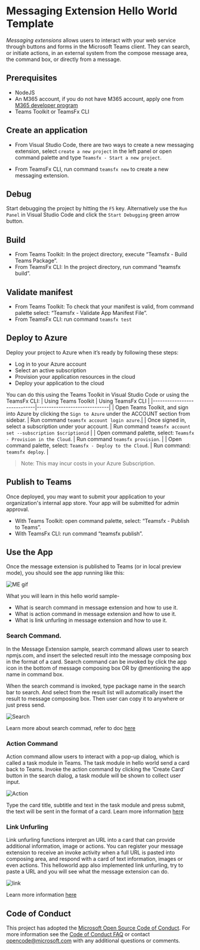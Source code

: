 # Messaging Extension Hello World Template

*Messaging extensions* allows users to interact with your web service through buttons and forms in the Microsoft Teams client. They can search, or initiate actions, in an external system from the compose message area, the command box, or directly from a message. 

## Prerequisites
- NodeJS 
- An M365 account, if you do not have M365 account, apply one from [M365 developer program](https://developer.microsoft.com/en-us/microsoft-365/dev-program)
- Teams Toolkit or TeamsFx CLI 


## Create an application 

- From Visual Studio Code, there are two ways to create a new messaging extension, select `create a new project` in the left panel or open command palette and type `Teamsfx - Start a new project`.

- From TeamsFx CLI, run command `teamsfx new` to create a new messaging extension. 

## Debug
Start debugging the project by hitting the `F5` key. Alternatively use the `Run Panel` in Visual Studio Code and click the `Start Debugging` green arrow button.

## Build
-	From Teams Toolkit: In the project directory, execute “Teamsfx - Build Teams Package”.
-	From TeamsFx CLI: In the project directory, run command “teamsfx build”.

## Validate manifest
-	From Teams Toolkit: To check that your manifest is valid, from command palette select: “Teamsfx - Validate App Manifest File”.
-	From TeamsFx CLI: run command `teamsfx test`

## Deploy to Azure
Deploy your project to Azure when it’s ready by following these steps:
-	Log in to your Azure account
-	Select an active subscription
-	Provision your application resources in the cloud
-	Deploy your application to the cloud

You can do this using the Teams Toolkit in Visual Studio Code or using the TeamsFx CLI:
| Using Teams Toolkit |	Using TeamsFx CLI |
|-----------------------------|------------------------------|
| Open Teams Toolkit, and sign into Azure by clicking the `Sign to Azure` under the ACCOUNT section from sidebar. |	Run command `teamsfx account login azure`.|
| Once signed in, select a subscription under your account. | Run command `teamsfx account set --subscription $scriptionid` | 
| Open command palette, select: `Teamsfx - Provision in the Cloud`. | Run command `teamsfx provision`. | 
| Open command palette, select: `Teamsfx - Deploy to the Cloud`. | Run command: `teamsfx deploy`. |
<br>
> Note: This may incur costs in your Azure Subscription.

## Publish to Teams
Once deployed, you may want to submit your application to your organization's internal app store. Your app will be submitted for admin approval.
-	With Teams Toolkit: open command palette, select: “Teamsfx - Publish to Teams”.
-	With TeamsFx CLI: run command “teamsfx publish”.

## Use the App
Once the message extension is published to Teams (or in local preview mode), you should see the app running like this:

![ME gif](./images/ME.gif)


What you will learn in this hello world sample-
-	What is search command in message extension and how to use it.
-	What is action command in message extension and how to use it.
-	What is link unfurling in message extension and how to use it.
 
 ###	Search Command.
In the Message Extension sample, search command allows user to search npmjs.com, and insert the selected result into the message composing box in the format of a card. Search command can be invoked by click the app icon in the bottom of message composing box OR by @mentioning the app name in command box.

When the search command is invoked, type package name in the search bar to search. And select from the result list will automatically insert the result to message composing box. Then user can copy it to anywhere or just press send. 

![Search](./images/search.png)

Learn more about search commad, refer to doc [here](https://docs.microsoft.com/en-us/microsoftteams/platform/messaging-extensions/how-to/search-commands/define-search-command)


### Action Command

Action command allow users to interact with a pop-up dialog, which is called a task module in Teams. The task module in hello world send a card back to Teams. Invoke the action command by clicking the ‘Create Card’ button in the search dialog, a task module will be shown to collect user input.

![Action](./images/action.png)

Type the card title, subtitle and text in the task module and press submit, the text will be sent in the format of a card. Learn more information [here](https://docs.microsoft.com/en-us/microsoftteams/platform/messaging-extensions/how-to/action-commands/define-action-command)

### Link Unfurling
Link unfurling functions interpret an URL into a card that can provide additional information, image or actions. You can register your message extension to receive an invoke activity when a full URL is pasted into composing area, and respond with a card of text information, images or even actions. This helloworld app also implemented link unfurling, try to paste a URL and you will see what the message extension can do.

![link](./images/link.png)

 Learn more information [here](https://docs.microsoft.com/en-us/microsoftteams/platform/messaging-extensions/how-to/link-unfurling?tabs=dotnet)



## Code of Conduct
This project has adopted the [Microsoft Open Source Code of Conduct](https://opensource.microsoft.com/codeofconduct/).
For more information see the [Code of Conduct FAQ](https://opensource.microsoft.com/codeofconduct/faq/) or
contact [opencode@microsoft.com](mailto:opencode@microsoft.com) with any additional questions or comments.


